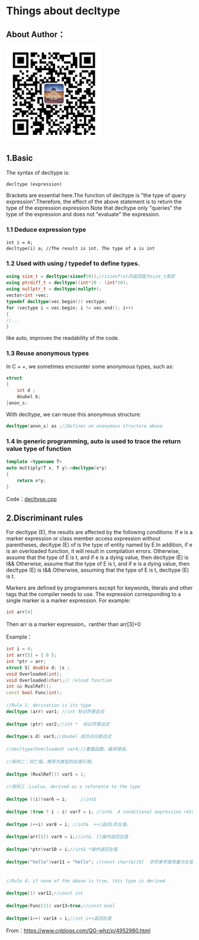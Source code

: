 # Things about decltype

## About Author：


![](../img/wechat.jpg)

## 1.Basic
The syntax of decltype is:

```
decltype (expression)
```

Brackets are essential here.The function of decltype is "the type of query expression".Therefore, the effect of the above statement is to return the type of the expression expression.Note that decltype only "queries" the type of the expression and does not "evaluate" the expression.


### 1.1 Deduce expression type

```
int i = 4;
decltype(i) a; //The result is int. The type of a is int
```

### 1.2 Used with using / typedef to define types.

```c++
using size_t = decltype(sizeof(0));//sizeof(a)的返回值为size_t类型
using ptrdiff_t = decltype((int*)0 - (int*)0);
using nullptr_t = decltype(nullptr);
vector<int >vec;
typedef decltype(vec.begin()) vectype;
for (vectype i = vec.begin; i != vec.end(); i++)
{
//...
}
```

like auto, improves the readability of the code.


### 1.3 Reuse anonymous types

In C + +, we sometimes encounter some anonymous types, such as:

```c++
struct 
{
    int d ;
    doubel b;
}anon_s;
```

With decltype, we can reuse this anonymous structure:
```c++
decltype(anon_s) as ;//Defines an anonymous structure above
```

### 1.4 In generic programming, auto is used to trace the return value type of function


```c++
template <typename T>
auto multiply(T x, T y)->decltype(x*y)
{
	return x*y;
}
```

Code：[decltype.cpp](decltype.cpp)

## 2.Discriminant rules



For decltype (E), the results are affected by the following conditions:
If e is a marker expression or class member access expression without parentheses, decltype (E) of is the type of entity named by E.In addition, if e is an overloaded function, it will result in compilation errors.
Otherwise, assume that the type of E is t, and if e is a dying value, then decltype (E) is t&&
Otherwise, assume that the type of E is t, and if e is a dying value, then decltype (E) is t&&
Otherwise, assuming that the type of E is t, decltype (E) is t.

Markers are defined by programmers except for keywords, literals and other tags that the compiler needs to use. The expression corresponding to a single marker is a marker expression. For example:

```c++
int arr[4]
```
Then arr is a marker expression，ranther than arr[3]+0

Example：

```c++
int i = 4;
int arr[5] = { 0 };
int *ptr = arr;
struct S{ double d; }s ;
void Overloaded(int);
void Overloaded(char);// reload function
int && RvalRef();
const bool Func(int);

//Rule 1: derivation is its type
decltype (arr) var1; //int 标记符表达式

decltype (ptr) var2;//int *  标记符表达式

decltype(s.d) var3;//doubel 成员访问表达式

//decltype(Overloaded) var4;//重载函数。编译错误。

//规则二：将亡值。推导为类型的右值引用。

decltype (RvalRef()) var5 = 1;

//规则三：Lvalue, derived as a reference to the type

decltype ((i))var6 = i;     //int&

decltype (true ? i : i) var7 = i; //int&  A conditional expression returns an lvalue

decltype (++i) var8 = i; //int&  ++i返回i的左值。

decltype(arr[5]) var9 = i;//int&. []操作返回左值

decltype(*ptr)var10 = i;//int& *操作返回左值

decltype("hello")var11 = "hello"; //const char(&)[9]  字符串字面常量为左值，且为const左值。


//Rule 4: if none of the above is true, this type is derived

decltype(1) var12;//const int

decltype(Func(1)) var13=true;//const bool

decltype(i++) var14 = i;//int i++返回右值
```

From：https://www.cnblogs.com/QG-whz/p/4952980.html
